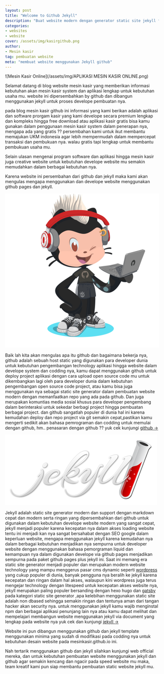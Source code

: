 ```yaml
---
layout: post
title: "Welcome to Github Jekyll"
description: "Buat website modern dengan generator static site jekyll full SEO dan cepat" 
categories: 
- websites
- website
cover: /assets/img/kasirgithub.png
author:
- Mesin kasir
tag: pembuatan website
meta: "membuat website menggunakan Jekyll github"
---
```

  ![Mesin Kasir Online](/assets/img/APLIKASI MESIN KASIR ONLINE.png)

Selamat datang di blog website mesin kasir yang memberikan informasi kebutuhan akan mesin kasir system dan aplikasi lengkap untuk kebutuhan usaha mu. website ini dipersembahkan by github dan dibangun menggunakan jekyll untuk proses develope pembuatan nya.

pada blog mesin kasir github ini informasi yang kami berikan adalah aplikasi dan software prorgam kasir yang kami develope secara premium lengkap dan kompleks hingga free download atau aplikasi kasir gratis bisa kamu gunakan dalam penggunaan mesin kasir system dalam penerapan nya, mengapa ada yang gratis ??  persembahan kami untuk ikut membantu memajukan UKM indonesia agar lebih mempermudah dalam mempercepat transaksi dan pembukuan nya. walau gratis tapi lengkap untuk membantu pembukuan usaha mu.

Selain ulasan mengenai program software dan aplikasi hingga mesin kasir juga creative website untuk kebutuhan develope website mu semakin memudahkan dalam berbagai kebutuhan nya.

Karena website ini persembahan dari github dan jekyll maka kami akan mengulas mengapa menggunakan dan develope website menggunakan github pages dan jekyll.

 ![Mesin Kasir github pages](/assets/img/kasirgithub.png)

Baik lah kita akan mengulas apa itu github dan bagaimana bekerja nya, github adalah sebuah host static yang digunakan para developer dunia untuk kebutuhan pengembangan technology aplikasi hingga website dalam develope system dan codding nya, kamu dapat menggunakan github untuk deploy project aplikasi dengan cara upload open source code mu untuk dikembangkan lagi oleh para developer dunia dalam kebutuhan pengembangan open source code project, atau kamu bisa juga menggunakan nya sebagai static site generator dalam pembuatan website modern dengan memanfaatkan repo yang ada pada github. Dan juga merupakan komuntias media sosial khusus para developer pengembang dalam berinteraksi untuk sekedar berbagi project hingga pembuatan berbagai project. dan github sangatlah populer di dunia hal ini karena kemudahan deploy dan repo project via git semakin cepat,pastikan kamu mengerti sedikit akan bahasa pemrograman dan codding untuk memulai dengan github, hm.. penasaran dengan github ?? yuk cek kunjungi [github →](https://github.com/)

 ![Pembuatan website modern dengan jekyll](/assets/img/jekyll.png)

Jekyll adalah static site generator modern dan support dengan markdown cepat dan modern serta ringan yang dipersembahkan dari github untuk digunakan dalam kebutuhan develope website modern yang sangat cepat, jekyll menjadi populer karena kecepatan nya dalam akses loading website tentu ini menjadi kan nya sangat bersahabat dengan SEO google dalam keperluan website, mengapa menggunakan jekyll karena kemudahan nya dalam berbagai kebutuhan menjadikan nya sempurna untuk developer website dengan menggunakan bahasa pemorgraman liquid dan kemampuan nya dalam digunakan develope via github pages menjadikan sempurna pada paket github pages plus jekyll ini. Saat ini memang era static site generator menjadi populer dan merupakan modern website technology yang mampu menggerus pasar cms dynamic seperti [wordpress](https://wordpress.org) yang cukup populer di dunia, banyak pengguna nya beralih ke jekyll karena kecepatan dan ringan dalam hal akses, walaupun kini wordpress juga terus mengejar technology dengan litespeed untuk kecepatan akses website nya, jekyll merupakan paling populer bersanding dengan hexo hugo dan [gatsby](https://www.gatsbyjs.org/)  pada kategori static site generator ,apa kelebihan menggunakan static site adalah non dbased sehingga semakin ringan dan tentunya aman dari tangan hacker akan security nya. untuk menggunakan jekyll kamu wajib menginstal npm dan berbagai aplikasi penunjang lain nya atau kamu dapat melihat dan mempelajari membangun website menggunakan jekyll via document yang lengkap pada website nya
yuk cek dan kunjungi [jekyll →](https://jekyllrb.com/)

Website ini pun dibangun menggunakan github dan jekyll template menggunakan minima yang sudah di modifikasi pada codding nya untuk kebutuhan desain website pada mesinkasir.github.io ini.

Nah tertarik menggunakan github dan jekyll silahkan kunjungi web official mereka, dan untuk kebutuhan pembuatan website menggunakan jekyll dan github agar semakin kencang dan ngacir pada speed website mu maka, team kreatif kami pun siap membantu pembuatan static website jekyll mu.